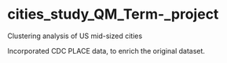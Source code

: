 # cities_study_QM_Term-_project

Clustering analysis of US mid-sized cities

Incorporated CDC PLACE data, to enrich the original dataset.